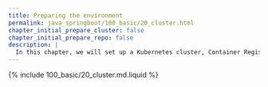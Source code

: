 ```yaml
---
title: Preparing the environment
permalink: java_springboot/100_basic/20_cluster.html
chapter_initial_prepare_cluster: false
chapter_initial_prepare_repo: false
description: |
  In this chapter, we will set up a Kubernetes cluster, Container Registry, and local environment for deploying applications.
---
```


{% include 100_basic/20_cluster.md.liquid %}
